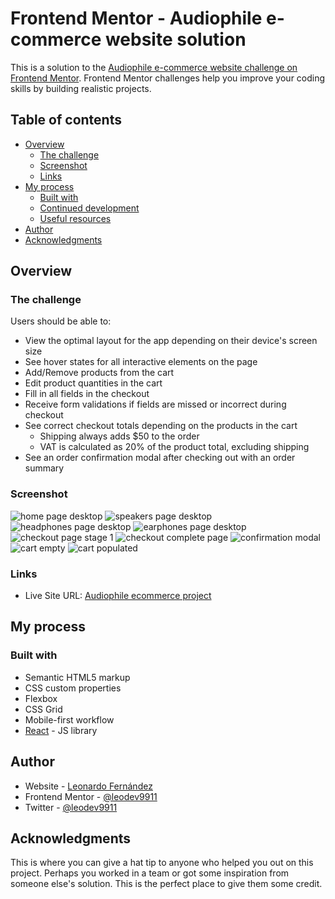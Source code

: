 # Frontend Mentor - Audiophile e-commerce website solution

This is a solution to the [Audiophile e-commerce website challenge on Frontend Mentor](https://www.frontendmentor.io/challenges/audiophile-ecommerce-website-C8cuSd_wx). Frontend Mentor challenges help you improve your coding skills by building realistic projects. 

## Table of contents

- [Overview](#overview)
  - [The challenge](#the-challenge)
  - [Screenshot](#screenshot)
  - [Links](#links)
- [My process](#my-process)
  - [Built with](#built-with)
  - [Continued development](#continued-development)
  - [Useful resources](#useful-resources)
- [Author](#author)
- [Acknowledgments](#acknowledgments)

## Overview

### The challenge

Users should be able to:

- View the optimal layout for the app depending on their device's screen size
- See hover states for all interactive elements on the page
- Add/Remove products from the cart
- Edit product quantities in the cart
- Fill in all fields in the checkout
- Receive form validations if fields are missed or incorrect during checkout
- See correct checkout totals depending on the products in the cart
  - Shipping always adds $50 to the order
  - VAT is calculated as 20% of the product total, excluding shipping
- See an order confirmation modal after checking out with an order summary

### Screenshot

![home page desktop](./src/assets/Audiophile-ecommerce-website-home-desktop.png)
![speakers page desktop](./src/assets/Audiophile-ecommerce-website-speakers-desktop.png)
![headphones page desktop](./src/assets/Audiophile-ecommerce-website-headphones-desktop.png)
![earphones page desktop](./src/assets/Audiophile-ecommerce-website-earphones-desktop.png)
![checkout page stage 1](./src/assets/Audiophile-ecommerce-website-checkout-desktop.png)
![checkout complete page](./src/assets/Audiophile-ecommerce-website-checkout-fullpage-desktop.png)
![confirmation modal](./src/assets/Audiophile-ecommerce-website-confirm-desktop.png)
![cart empty](./src/assets/Audiophile-ecommerce-website-cart-empty-desktop.png)
![cart populated](./src/assets/Audiophile-ecommerce-website-cart-desktop.png)

### Links
- Live Site URL: [Audiophile ecommerce project](https://audiophile-frontend-mentors-guru-project.vercel.app/)

## My process

### Built with

- Semantic HTML5 markup
- CSS custom properties
- Flexbox
- CSS Grid
- Mobile-first workflow
- [React](https://reactjs.org/) - JS library

## Author

- Website - [Leonardo Fernández](https://github.com/leodev9911)
- Frontend Mentor - [@leodev9911](https://www.frontendmentor.io/profile/leodev9911)
- Twitter - [@leodev9911](https://twitter.com/leodev9911)

## Acknowledgments

This is where you can give a hat tip to anyone who helped you out on this project. Perhaps you worked in a team or got some inspiration from someone else's solution. This is the perfect place to give them some credit.


